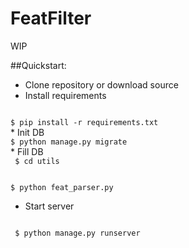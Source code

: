 # FeatFilter
WIP

##Quickstart:
* Clone repository or download source
* Install requirements
<code>
$ pip install -r requirements.txt
</code>
* Init DB
<code>
$ python manage.py migrate
</code>
 * Fill DB
 <code>
 $ cd utils
 
 $ python feat_parser.py
 </code>
 * Start server
 <code>
 $ python manage.py runserver
 </code>
